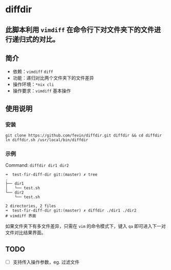 # diffdir
此脚本利用 `vimdiff` 在命令行下对文件夹下的文件进行递归式的对比。
---

## 简介
* 依赖：`vimdiff` `diff`
* 功能：递归对比两个文件夹下的文件差异
* 操作环境：`*nix cli`
* 操作要求：`vimdiff` 基本操作

## 使用说明
### 安装
```shell
git clone https://github.com/fevin/diffdir.git diffdir && cd diffdir
ln diffdir.sh /usr/local/bin/diffdir
```

### 示例
Command: `diffdir dir1 dir2`
```shell
➜  test-fir-diff-dir git:(master) ✗ tree
.
├── dir1
│   └── test.sh
└── dir2
    └── test.sh

2 directories, 2 files
➜  test-fir-diff-dir git:(master) ✗ diffdir ./dir1 ./dir2
# vimdiff 界面
```
如果文件夹下有多文件差异，只需在 `vim` 的命令模式下，键入 `qa` 即可进入下一对文件对比结果界面。

## TODO
- [ ] 支持传入操作参数，eg. 过滤文件
